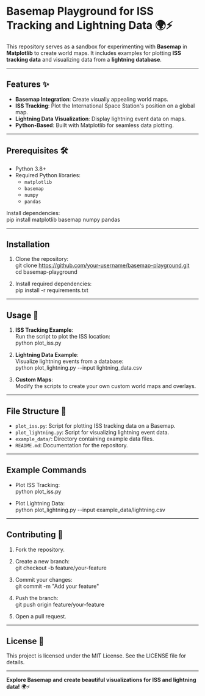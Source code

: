 # Basemap Playground for ISS Tracking and Lightning Data 🌍⚡  

This repository serves as a sandbox for experimenting with **Basemap** in **Matplotlib** to create world maps. It includes examples for plotting **ISS tracking data** and visualizing data from a **lightning database**.

---

## Features ✨  

- **Basemap Integration**: Create visually appealing world maps.  
- **ISS Tracking**: Plot the International Space Station's position on a global map.  
- **Lightning Data Visualization**: Display lightning event data on maps.  
- **Python-Based**: Built with Matplotlib for seamless data plotting.  

---

## Prerequisites 🛠️  

- Python 3.8+  
- Required Python libraries:
  - `matplotlib`
  - `basemap`
  - `numpy`
  - `pandas`  

Install dependencies:  
pip install matplotlib basemap numpy pandas  

---

## Installation  

1. Clone the repository:  
git clone https://github.com/your-username/basemap-playground.git  
cd basemap-playground  

2. Install required dependencies:  
pip install -r requirements.txt  

---

## Usage 🔧  

1. **ISS Tracking Example**:  
   Run the script to plot the ISS location:  
   python plot_iss.py  

2. **Lightning Data Example**:  
   Visualize lightning events from a database:  
   python plot_lightning.py --input lightning_data.csv  

3. **Custom Maps**:  
   Modify the scripts to create your own custom world maps and overlays.  

---

## File Structure 📂  

- `plot_iss.py`: Script for plotting ISS tracking data on a Basemap.  
- `plot_lightning.py`: Script for visualizing lightning event data.  
- `example_data/`: Directory containing example data files.  
- `README.md`: Documentation for the repository.  

---

## Example Commands  

- Plot ISS Tracking:  
  python plot_iss.py  

- Plot Lightning Data:  
  python plot_lightning.py --input example_data/lightning.csv  

---

## Contributing 🤝  

1. Fork the repository.  
2. Create a new branch:  
git checkout -b feature/your-feature  

3. Commit your changes:  
git commit -m "Add your feature"  

4. Push the branch:  
git push origin feature/your-feature  

5. Open a pull request.  

---

## License 📝  

This project is licensed under the MIT License. See the LICENSE file for details.  

---

**Explore Basemap and create beautiful visualizations for ISS and lightning data!** 🌍⚡  
